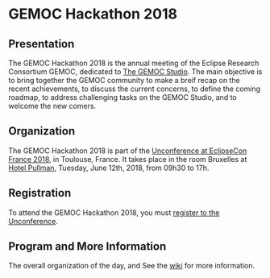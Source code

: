 # GEMOC Hackathon 2018

## Presentation

The GEMOC Hackathon 2018 is the annual meeting of the Eclipse Research Consortium GEMOC, dedicated to [The GEMOC Studio](http://eclipse.org/gemoc). The main objective is to bring together the GEMOC community to make a breif recap on the recent achievements, to discuss the current concerns, to define the coming roadmap, to address challenging tasks on the GEMOC Studio, and to welcome the new comers.

## Organization

The GEMOC Hackathon 2018 is part of the [Unconference at EclipseCon France 2018](https://www.eclipsecon.org/france2018/conference/schedule/session/2018-06-12), in Toulouse, France. It takes place in the room Bruxelles at [Hotel Pullman](https://www.google.com/maps/place/Hotel+Pullman+Toulouse+Centre/@43.6084913,1.4513373,17z/data=!3m1!4b1!4m5!3m4!1s0x12aebc97fba58c05:0x8505414193da2290!8m2!3d43.6084874!4d1.453526), Tuesday, June 12th, 2018, from 09h30 to 17h. 

## Registration

To attend the GEMOC Hackathon 2018, you must [register to the Unconference](https://www.eclipsecon.org/france2018/registration). 

## Program and More Information

The overall organization of the day, and See the [wiki](https://github.com/gemoc/gemoc-rc-day18/wiki) for more information. 
